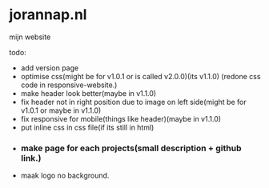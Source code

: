# jorannap.nl
mijn website

todo:
- add version page
- optimise css(might be for v1.0.1 or is called v2.0.0)(its v1.1.0) (redone css code in responsive-website.)
- make header look better(maybe in v1.1.0)
- fix header not in right position due to image on left side(might be for v1.0.1 or maybe in v1.1.0)
- fix responsive for mobile(things like header)(maybe in v1.1.0)
- put inline css in css file(if its still in html)
- ### make page for each projects(small description + github link.)
- maak logo no background.
